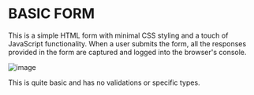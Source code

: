 # BASIC FORM

This is a simple HTML form with minimal CSS styling and a touch of JavaScript functionality. When a user submits the form, all the responses provided in the form are captured and logged into the browser's console.

![image](https://github.com/StratosHades/basic_form/assets/129685266/41c810da-3e36-4f75-976c-45c4f0fb59fd)

This is quite basic and has no validations or specific types. 
